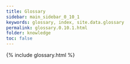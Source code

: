 ```yaml
---
title: Glossary
sidebar: main_sidebar_0_10_1
keywords: glossary, index, site.data.glossary
permalink: glossary.0.10.1.html
folder: knowledge
toc: false
---
```


{% include glossary.html %}
